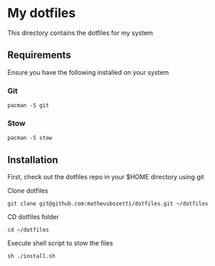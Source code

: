 # My dotfiles

This directory contains the dotfiles for my system

## Requirements

Ensure you have the following installed on your system

### Git

```
pacman -S git
```

### Stow

```
pacman -S stow
```

## Installation

First, check out the dotfiles repo in your $HOME directory using git

Clone dotfiles

```
git clone git@github.com:matheusbozetti/dotfiles.git ~/dotfiles
```

CD dotfiles folder

```
cd ~/dotfiles
```

Execute shell script to stow the files

```
sh ./install.sh
```
